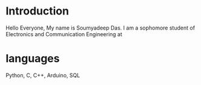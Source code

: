 # Introduction

Hello Everyone,
My name is Soumyadeep Das. I am a sophomore student
of Electronics and Communication Engineering at 

# languages
Python,
C,
C++,
Arduino,
SQL

